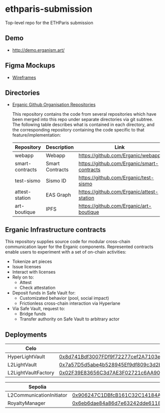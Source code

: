 # ethparis-submission
Top-level repo for the ETHParis submission

## Demo
* http://demo.erganism.art/

## Figma Mockups
* [Wireframes](https://www.figma.com/file/OYtQHCBnKUdFqDqFfBWiW8/Erganism?type=design&node-id=3406:3029&mode=design&t=7IElT2FkkxSo2vyi-1)

## Directories
* [Erganic Github Organisation Repositories](https://github.com/orgs/Erganic/repositories)

    This repository contains the code from several repositories which have been merged into this repo under separate directories via git subtree. The following table describes what is contained in each directory, and the corresponding repository containing the code specific to that feature/implementation:

    |Repository|Description|Link|
    | --- | --- | --- |
    | webapp | Webapp | https://github.com/Erganic/webapp |
    | smart-contracts | Smart Contracts | https://github.com/Erganic/smart-contracts |
    | test-sismo | Sismo ID | https://github.com/Erganic/test-sismo |
    | attest-station | EAS Graph | https://github.com/Erganic/attest-station |
    | art-boutique | IPFS | https://github.com/Erganic/art-boutique |

## Erganic Infrastructure contracts
This repository supplies source code for modular cross-chain communication layer for the Erganic components. Represented contracts enable users to experiment with a set of on-chain activities:
- Tokenize art pieces
- Issue licenses
- Interact with licenses
- Rely on to:
  - Attest 
  - Check attestation  
- Deposit funds in Safe Vault for:
  - Customizated behavior (pool, social impact)
  - Frictionless cross-chain interaction via Hyperlane 
- Via Safe Vault, request to:
  - Bridge funds
  - Transfer authority on Safe Vault to arbitrary actor

## Deployments

|Celo||
| --- | --- |
| HyperLightVault | [0x8d741Bdf3007FDf9f72277cef2A7103e8fE2B2F6](https://explorer.celo.org/alfajores/address/0x8d741Bdf3007FDf9f72277cef2A7103e8fE2B2F6/transactions) |
| L2LightVault | [0x7a57D5d5abe4b528945Ef9df809c3d2b0347C9be](https://explorer.celo.org/alfajores/address/0x7a57D5d5abe4b528945Ef9df809c3d2b0347C9be/transactions)|
| L2LightVaultFactory | [0x02F39E83656C3d7AE3F02721c6AA90e01d861c09](https://explorer.celo.org/alfajores/address/0x02F39E83656C3d7AE3F02721c6AA90e01d861c09/transactions) |

|Sepolia||
| --- | --- |
| L2CommunicationInitiator | [0x906247C1DBfcB161C32C14184Af6E65Cb5b88bEf](https://sepolia.etherscan.io/address/0x906247c1dbfcb161c32c14184af6e65cb5b88bef) |
| RoyaltyManager | [0x6eb6dae84a86d7e63242dde6118a98df76e3bb1a](https://sepolia.etherscan.io/address/0x6eb6dae84a86d7e63242dde6118a98df76e3bb1a) |